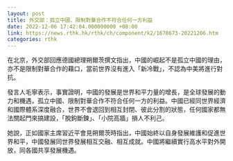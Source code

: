 ```yaml
---
layout: post
title: 外交部：孤立中國、限制對華合作不符合任何一方利益
date: 2022-12-06 17:42:04.000000000 +08:00
link: https://news.rthk.hk/rthk/ch/component/k2/1678673-20221206.htm
categories: rthk
---
```


在北京，外交部回應德國總理朔爾茨撰文指出，中國的崛起不是孤立中國的理由，亦不是限制對華合作的藉口，當前世界沒有進入「新冷戰」，不認為中美將進行對抗。

發言人毛寧表示，事實證明，中國的發展是世界和平力量的增長，是全球發展的動力和機遇，孤立中國、限制對華合作不符合任何一方的利益。中國已經同世界經濟和國際體系深度融合，世界不會退回到相互封閉、彼此分割的狀態，任何國家都無法關起門來搞建設，「脫鉤斷鍊」、「小院高牆」損人不利己。

她說，正如國家主席習近平會見朔爾茨時指出，中國始終以自身發展維護和促進世界和平，中國發展同世界發展相互交融、相互成就。中國將繼續實行高水平對外開放，同各國共享發展機遇。
